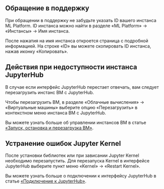 ## Обращение в поддержку

При обращении в поддержку не забудьте указать ID вашего инстанса ML Platform. ID инстанса можно найти в разделе «ML Platform» -> «Инстансы» -> Имя инстанса.

После нажатия на имя инстанса откроется страница с подробной информацией. На строке «ID» вы можете скопировать ID инстанса, нажав иконку «Копировать».

## Действия при недоступности инстанса JupyterHub

В случае если интерфейс JupyterHub перестает отвечать, вам следует перезагрузить инстанс ВМ с JupyterHub.

Чтобы перезагрузить ВМ, в разделе «Облачные вычисления» -> «Виртуальные машины» выберите опцию «Перезагрузить» в контекстном меню инстанса ВМ с JupyterHub.

Вы можете узнать больше об управлении инстансов ВМ в статье [«Запуск, остановка и перезагрузка ВМ»](../../../base/iaas/vm-start/manage-vm/vm-state/).

## Устранение ошибок Jupyter Kernel

После установки библиотек или при зависании Jupyter Kernel необходимо перезапустить. Для перезапуска Kernel в интерфейсе JupyterHub выберите пункт меню «Kernel» -> «Restart Kernel».

Вы можете узнать больше о подключении к интерфейсу JupyterHub в статье [«Подключение к JupyterHub»](../jupyterhub/start/connect/).
